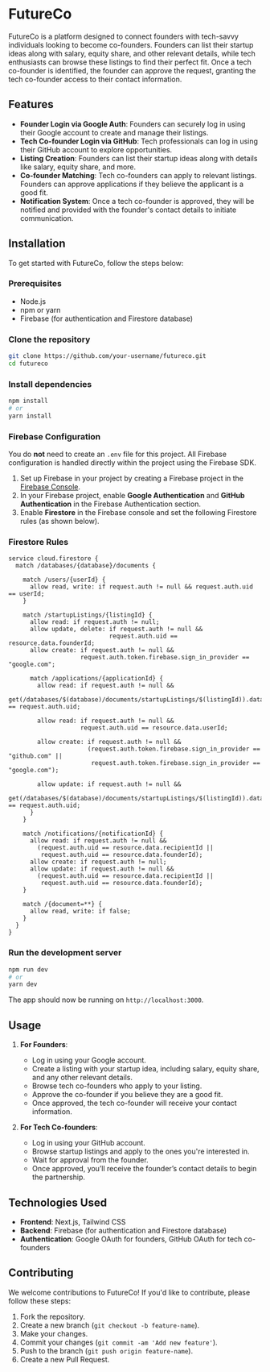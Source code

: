 
# FutureCo

FutureCo is a platform designed to connect founders with tech-savvy individuals looking to become co-founders. Founders can list their startup ideas along with salary, equity share, and other relevant details, while tech enthusiasts can browse these listings to find their perfect fit. Once a tech co-founder is identified, the founder can approve the request, granting the tech co-founder access to their contact information.

## Features

- **Founder Login via Google Auth**: Founders can securely log in using their Google account to create and manage their listings.
- **Tech Co-founder Login via GitHub**: Tech professionals can log in using their GitHub account to explore opportunities.
- **Listing Creation**: Founders can list their startup ideas along with details like salary, equity share, and more.
- **Co-founder Matching**: Tech co-founders can apply to relevant listings. Founders can approve applications if they believe the applicant is a good fit.
- **Notification System**: Once a tech co-founder is approved, they will be notified and provided with the founder's contact details to initiate communication.

## Installation

To get started with FutureCo, follow the steps below:

### Prerequisites

- Node.js
- npm or yarn
- Firebase (for authentication and Firestore database)

### Clone the repository

```bash
git clone https://github.com/your-username/futureco.git
cd futureco
```

### Install dependencies

```bash
npm install
# or
yarn install
```

### Firebase Configuration

You do **not** need to create an `.env` file for this project. All Firebase configuration is handled directly within the project using the Firebase SDK.

1. Set up Firebase in your project by creating a Firebase project in the [Firebase Console](https://console.firebase.google.com/).
2. In your Firebase project, enable **Google Authentication** and **GitHub Authentication** in the Firebase Authentication section.
3. Enable **Firestore** in the Firebase console and set the following Firestore rules (as shown below).

### Firestore Rules

```firebase
service cloud.firestore {
  match /databases/{database}/documents {

    match /users/{userId} {
      allow read, write: if request.auth != null && request.auth.uid == userId;
    }

    match /startupListings/{listingId} {
      allow read: if request.auth != null;
      allow update, delete: if request.auth != null && 
                            request.auth.uid == resource.data.founderId;
      allow create: if request.auth != null && 
                    request.auth.token.firebase.sign_in_provider == "google.com";

      match /applications/{applicationId} {
        allow read: if request.auth != null && 
                    get(/databases/$(database)/documents/startupListings/$(listingId)).data.founderId == request.auth.uid;
        
        allow read: if request.auth != null && 
                    request.auth.uid == resource.data.userId;
        
        allow create: if request.auth != null && 
                      (request.auth.token.firebase.sign_in_provider == "github.com" || 
                       request.auth.token.firebase.sign_in_provider == "google.com");
        
        allow update: if request.auth != null && 
                      get(/databases/$(database)/documents/startupListings/$(listingId)).data.founderId == request.auth.uid;
      }
    }

    match /notifications/{notificationId} {
      allow read: if request.auth != null && 
        (request.auth.uid == resource.data.recipientId || 
         request.auth.uid == resource.data.founderId);
      allow create: if request.auth != null;
      allow update: if request.auth != null && 
        (request.auth.uid == resource.data.recipientId || 
         request.auth.uid == resource.data.founderId);
    }

    match /{document=**} {
      allow read, write: if false;
    }
  }
}
```

### Run the development server

```bash
npm run dev
# or
yarn dev
```

The app should now be running on `http://localhost:3000`.

## Usage

1. **For Founders**:
   - Log in using your Google account.
   - Create a listing with your startup idea, including salary, equity share, and any other relevant details.
   - Browse tech co-founders who apply to your listing.
   - Approve the co-founder if you believe they are a good fit.
   - Once approved, the tech co-founder will receive your contact information.

2. **For Tech Co-founders**:
   - Log in using your GitHub account.
   - Browse startup listings and apply to the ones you're interested in.
   - Wait for approval from the founder.
   - Once approved, you’ll receive the founder’s contact details to begin the partnership.

## Technologies Used

- **Frontend**: Next.js, Tailwind CSS
- **Backend**: Firebase (for authentication and Firestore database)
- **Authentication**: Google OAuth for founders, GitHub OAuth for tech co-founders

## Contributing

We welcome contributions to FutureCo! If you'd like to contribute, please follow these steps:

1. Fork the repository.
2. Create a new branch (`git checkout -b feature-name`).
3. Make your changes.
4. Commit your changes (`git commit -am 'Add new feature'`).
5. Push to the branch (`git push origin feature-name`).
6. Create a new Pull Request.
